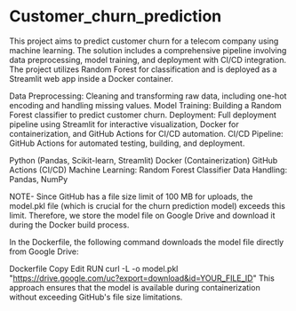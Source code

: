 # Customer_churn_prediction
This project aims to predict customer churn for a telecom company using machine learning. The solution includes a comprehensive pipeline involving data preprocessing, model training, and deployment with CI/CD integration. The project utilizes Random Forest for classification and is deployed as a Streamlit web app inside a Docker container.

Data Preprocessing: Cleaning and transforming raw data, including one-hot encoding and handling missing values.
Model Training: Building a Random Forest classifier to predict customer churn.
Deployment: Full deployment pipeline using Streamlit for interactive visualization, Docker for containerization, and GitHub Actions for CI/CD automation.
CI/CD Pipeline: GitHub Actions for automated testing, building, and deployment.

Python (Pandas, Scikit-learn, Streamlit)
Docker (Containerization)
GitHub Actions (CI/CD)
Machine Learning: Random Forest Classifier
Data Handling: Pandas, NumPy

NOTE-
Since GitHub has a file size limit of 100 MB for uploads, the model.pkl file (which is crucial for the churn prediction model) exceeds this limit. Therefore, we store the model file on Google Drive and download it during the Docker build process.

In the Dockerfile, the following command downloads the model file directly from Google Drive:

Dockerfile
Copy
Edit
RUN curl -L -o model.pkl "https://drive.google.com/uc?export=download&id=YOUR_FILE_ID"
This approach ensures that the model is available during containerization without exceeding GitHub's file size limitations.
